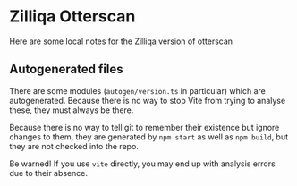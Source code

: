 # Zilliqa Otterscan

Here are some local notes for the Zilliqa version of otterscan

## Autogenerated files

There are some modules (`autogen/version.ts` in particular) which are
autogenerated. Because there is no way to stop Vite from trying to
analyse these, they must always be there.

Because there is no way to tell git to remember their existence but
ignore changes to them, they are generated by `npm start` as well as
`npm build`, but they are not checked into the repo.

Be warned! If you use `vite` directly, you may end up with analysis
errors due to their absence.
